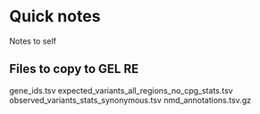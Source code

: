 # Quick notes
Notes to self

## Files to copy to GEL RE
gene_ids.tsv
expected_variants_all_regions_no_cpg_stats.tsv
observed_variants_stats_synonymous.tsv
nmd_annotations.tsv.gz